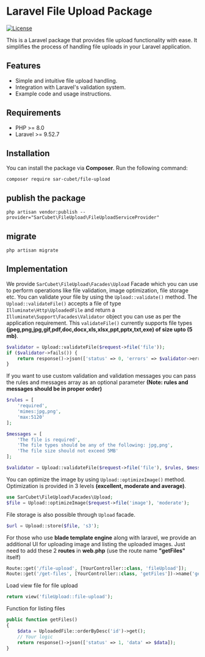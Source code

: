 # Laravel File Upload Package

[![License](https://img.shields.io/badge/License-MIT-blue.svg)](https://opensource.org/licenses/MIT)

This is a Laravel package that provides file upload functionality with ease. It simplifies the process of handling file uploads in your Laravel application.

## Features

- Simple and intuitive file upload handling.
- Integration with Laravel's validation system.
- Example code and usage instructions.

## Requirements

- PHP >= 8.0
- Laravel >= 9.52.7

## Installation

You can install the package via **Composer**. Run the following command:

    composer require sar-cubet/file-upload

## publish the package

    php artisan vendor:publish --provider="SarCubet\FileUpload\FileUploadServiceProvider"

## migrate

    php artisan migrate

## Implementation

We provide `SarCubet\FileUpload\Facades\Upload` Facade which you can use to perform operations like file validation, image optimization, file storage etc. 
You can validate your file by using the `Upload::validate()` method. The `Upload::validateFile()` accepts a file of type `Illuminate\Http\UploadedFile` and return a `Illuminate\Support\Facades\Validator` object you can use as per the application requirement. This `validateFile()` currently supports file types **(jpeg,png,jpg,gif,pdf,doc,docx,xls,xlsx,ppt,pptx,txt,exe) of size upto (5 mb)**.

```php
$validator = Upload::validateFile($request->file('file'));
if ($validator->fails()) {
    return response()->json(['status' => 0, 'errors' => $validator->errors()]);
}
```

If you want to use custom validation and validation messages you can pass the rules and messages array as an optional parameter **(Note: rules and messages should be in proper order)**

```php
$rules = [
    'required',
    'mimes:jpg,png',
    'max:5120'
];

$messages = [
    'The file is required',
    'The file types should be any of the following: jpg,png',
    'The file size should not exceed 5MB'
];

$validator = Upload::validateFile($request->file('file'), $rules, $messages);
```

You can optimize the image by using `Upload::optimizeImage()` method. Optimization is provided in 3 levels **(excellent, moderate and average)**. 

```php
use SarCubet\FileUpload\Facades\Upload;
$file = Upload::optimizeImage($request->file('image'), 'moderate'); 
```

File storage is also possible through `Upload` facade.

```php
$url = Upload::store($file, 's3');
```

For those who use **blade template engine** along with laravel, we provide an additional UI for uploading image and listing the uploaded images. Just need to add these 2 **routes** in **web.php** (use the route name **"getFiles"** itself)

```php
Route::get('/file-upload', [YourController::class, 'fileUpload']);
Route::get('/get-files', [YourController::class, 'getFiles'])->name('getFiles');
```

Load view file for file upload

```php
return view('fileUpload::file-upload');
```

Function for listing files

```php
public function getFiles()
{
    $data = UploadedFile::orderByDesc('id')->get();
    // Your logic
    return response()->json(['status' => 1, 'data' => $data]);
}
```


